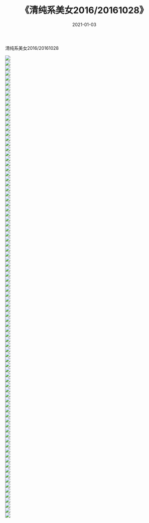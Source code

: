 ﻿---
layout: post
title:  《清纯系美女2016/20161028》
date:   2021-01-03
img: http://img.660000.xyz/Sharelink/清纯系美女/2016/20161028/000.jpg
categories: [美女, 清纯, 唯美]
---

清纯系美女2016/20161028

 ![](http://img.660000.xyz/Sharelink/清纯系美女/2016/20161028/001.jpeg) <br>![](http://img.660000.xyz/Sharelink/清纯系美女/2016/20161028/002.jpeg) <br>![](http://img.660000.xyz/Sharelink/清纯系美女/2016/20161028/003.jpeg) <br>![](http://img.660000.xyz/Sharelink/清纯系美女/2016/20161028/004.jpeg) <br>![](http://img.660000.xyz/Sharelink/清纯系美女/2016/20161028/005.jpeg) <br>![](http://img.660000.xyz/Sharelink/清纯系美女/2016/20161028/006.jpeg) <br>![](http://img.660000.xyz/Sharelink/清纯系美女/2016/20161028/007.jpeg) <br>![](http://img.660000.xyz/Sharelink/清纯系美女/2016/20161028/008.jpeg) <br>![](http://img.660000.xyz/Sharelink/清纯系美女/2016/20161028/009.jpeg) <br>![](http://img.660000.xyz/Sharelink/清纯系美女/2016/20161028/010.jpeg) <br>![](http://img.660000.xyz/Sharelink/清纯系美女/2016/20161028/011.jpeg) <br>![](http://img.660000.xyz/Sharelink/清纯系美女/2016/20161028/012.jpeg) <br>![](http://img.660000.xyz/Sharelink/清纯系美女/2016/20161028/013.jpeg) <br>![](http://img.660000.xyz/Sharelink/清纯系美女/2016/20161028/014.jpeg) <br>![](http://img.660000.xyz/Sharelink/清纯系美女/2016/20161028/015.jpeg) <br>![](http://img.660000.xyz/Sharelink/清纯系美女/2016/20161028/016.jpeg) <br>![](http://img.660000.xyz/Sharelink/清纯系美女/2016/20161028/017.jpeg) <br>![](http://img.660000.xyz/Sharelink/清纯系美女/2016/20161028/018.jpeg) <br>![](http://img.660000.xyz/Sharelink/清纯系美女/2016/20161028/019.jpeg) <br>![](http://img.660000.xyz/Sharelink/清纯系美女/2016/20161028/020.jpeg) <br>![](http://img.660000.xyz/Sharelink/清纯系美女/2016/20161028/021.jpeg) <br>![](http://img.660000.xyz/Sharelink/清纯系美女/2016/20161028/022.jpeg) <br>![](http://img.660000.xyz/Sharelink/清纯系美女/2016/20161028/023.jpeg) <br>![](http://img.660000.xyz/Sharelink/清纯系美女/2016/20161028/024.jpeg) <br>![](http://img.660000.xyz/Sharelink/清纯系美女/2016/20161028/025.jpeg) <br>![](http://img.660000.xyz/Sharelink/清纯系美女/2016/20161028/026.jpeg) <br>![](http://img.660000.xyz/Sharelink/清纯系美女/2016/20161028/027.jpeg) <br>![](http://img.660000.xyz/Sharelink/清纯系美女/2016/20161028/028.jpeg) <br>![](http://img.660000.xyz/Sharelink/清纯系美女/2016/20161028/029.jpeg) <br>![](http://img.660000.xyz/Sharelink/清纯系美女/2016/20161028/030.jpeg) <br>![](http://img.660000.xyz/Sharelink/清纯系美女/2016/20161028/031.jpeg) <br>![](http://img.660000.xyz/Sharelink/清纯系美女/2016/20161028/032.jpeg) <br>![](http://img.660000.xyz/Sharelink/清纯系美女/2016/20161028/033.jpeg) <br>![](http://img.660000.xyz/Sharelink/清纯系美女/2016/20161028/034.jpeg) <br>![](http://img.660000.xyz/Sharelink/清纯系美女/2016/20161028/035.jpeg) <br>![](http://img.660000.xyz/Sharelink/清纯系美女/2016/20161028/036.jpeg) <br>![](http://img.660000.xyz/Sharelink/清纯系美女/2016/20161028/037.jpeg) <br>![](http://img.660000.xyz/Sharelink/清纯系美女/2016/20161028/038.jpeg) <br>![](http://img.660000.xyz/Sharelink/清纯系美女/2016/20161028/039.jpeg) <br>![](http://img.660000.xyz/Sharelink/清纯系美女/2016/20161028/040.jpeg) <br>![](http://img.660000.xyz/Sharelink/清纯系美女/2016/20161028/041.jpeg) <br>![](http://img.660000.xyz/Sharelink/清纯系美女/2016/20161028/042.jpeg) <br>![](http://img.660000.xyz/Sharelink/清纯系美女/2016/20161028/043.jpeg) <br>![](http://img.660000.xyz/Sharelink/清纯系美女/2016/20161028/044.jpeg) <br>![](http://img.660000.xyz/Sharelink/清纯系美女/2016/20161028/045.jpeg) <br>![](http://img.660000.xyz/Sharelink/清纯系美女/2016/20161028/046.jpeg) <br>![](http://img.660000.xyz/Sharelink/清纯系美女/2016/20161028/047.jpeg) <br>![](http://img.660000.xyz/Sharelink/清纯系美女/2016/20161028/048.jpeg) <br>![](http://img.660000.xyz/Sharelink/清纯系美女/2016/20161028/049.jpeg) <br>![](http://img.660000.xyz/Sharelink/清纯系美女/2016/20161028/050.jpeg) <br>![](http://img.660000.xyz/Sharelink/清纯系美女/2016/20161028/051.jpeg) <br>![](http://img.660000.xyz/Sharelink/清纯系美女/2016/20161028/052.jpeg) <br>![](http://img.660000.xyz/Sharelink/清纯系美女/2016/20161028/053.jpeg) <br>![](http://img.660000.xyz/Sharelink/清纯系美女/2016/20161028/054.jpeg) <br>![](http://img.660000.xyz/Sharelink/清纯系美女/2016/20161028/055.jpeg) <br>![](http://img.660000.xyz/Sharelink/清纯系美女/2016/20161028/056.jpeg) <br>![](http://img.660000.xyz/Sharelink/清纯系美女/2016/20161028/057.jpeg) <br>![](http://img.660000.xyz/Sharelink/清纯系美女/2016/20161028/058.jpeg) <br>![](http://img.660000.xyz/Sharelink/清纯系美女/2016/20161028/059.jpeg) <br>![](http://img.660000.xyz/Sharelink/清纯系美女/2016/20161028/060.jpeg) <br>![](http://img.660000.xyz/Sharelink/清纯系美女/2016/20161028/061.jpeg) <br>![](http://img.660000.xyz/Sharelink/清纯系美女/2016/20161028/062.jpeg) <br>![](http://img.660000.xyz/Sharelink/清纯系美女/2016/20161028/063.jpeg) <br>![](http://img.660000.xyz/Sharelink/清纯系美女/2016/20161028/064.jpeg) <br>![](http://img.660000.xyz/Sharelink/清纯系美女/2016/20161028/065.jpeg) <br>![](http://img.660000.xyz/Sharelink/清纯系美女/2016/20161028/066.jpeg) <br>![](http://img.660000.xyz/Sharelink/清纯系美女/2016/20161028/067.jpeg) <br>![](http://img.660000.xyz/Sharelink/清纯系美女/2016/20161028/068.jpeg) <br>![](http://img.660000.xyz/Sharelink/清纯系美女/2016/20161028/069.jpeg) <br>![](http://img.660000.xyz/Sharelink/清纯系美女/2016/20161028/070.jpeg) <br>![](http://img.660000.xyz/Sharelink/清纯系美女/2016/20161028/071.jpeg) <br>![](http://img.660000.xyz/Sharelink/清纯系美女/2016/20161028/072.jpeg) <br>![](http://img.660000.xyz/Sharelink/清纯系美女/2016/20161028/073.jpeg) <br>![](http://img.660000.xyz/Sharelink/清纯系美女/2016/20161028/074.jpeg) <br>![](http://img.660000.xyz/Sharelink/清纯系美女/2016/20161028/075.jpeg) <br>![](http://img.660000.xyz/Sharelink/清纯系美女/2016/20161028/076.jpeg) <br>![](http://img.660000.xyz/Sharelink/清纯系美女/2016/20161028/077.jpeg) <br>![](http://img.660000.xyz/Sharelink/清纯系美女/2016/20161028/078.jpeg) <br>![](http://img.660000.xyz/Sharelink/清纯系美女/2016/20161028/079.jpeg) <br>![](http://img.660000.xyz/Sharelink/清纯系美女/2016/20161028/080.jpeg) <br>![](http://img.660000.xyz/Sharelink/清纯系美女/2016/20161028/081.jpeg) <br>![](http://img.660000.xyz/Sharelink/清纯系美女/2016/20161028/082.jpeg) <br>![](http://img.660000.xyz/Sharelink/清纯系美女/2016/20161028/083.jpeg) <br>![](http://img.660000.xyz/Sharelink/清纯系美女/2016/20161028/084.jpeg) <br>![](http://img.660000.xyz/Sharelink/清纯系美女/2016/20161028/085.jpeg) <br>![](http://img.660000.xyz/Sharelink/清纯系美女/2016/20161028/086.jpeg) <br>![](http://img.660000.xyz/Sharelink/清纯系美女/2016/20161028/087.jpeg) <br>![](http://img.660000.xyz/Sharelink/清纯系美女/2016/20161028/088.jpeg) <br>![](http://img.660000.xyz/Sharelink/清纯系美女/2016/20161028/089.jpeg) <br>![](http://img.660000.xyz/Sharelink/清纯系美女/2016/20161028/090.jpeg) <br>![](http://img.660000.xyz/Sharelink/清纯系美女/2016/20161028/091.jpeg) <br>![](http://img.660000.xyz/Sharelink/清纯系美女/2016/20161028/092.jpeg) <br>